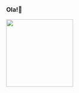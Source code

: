 ### Ola!👋
<div>
  <a href="https://github.com/esdrasbsbmorais">
  <img height="180em" src="https://github-readme-stats.vercel.app/api?username=esdrasbsbmorais&show_icons=false&theme=tokyonight&include_all_commits=true&count_private=true"/>
</div>
